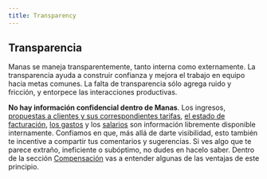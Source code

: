 ```yaml
---
title: Transparency
---
```

## Transparencia

Manas se maneja transparentemente, tanto interna como externamente. La transparencia ayuda a construir confianza y mejora el trabajo en equipo hacia metas comunes. La falta de transparencia sólo agrega ruido y fricción, y entorpece las interacciones productivas.

**No hay información confidencial dentro de Manas**. Los ingresos, [propuestas a clientes y sus correspondientes tarifas](https://airtable.com/shrmk5USVBmDpmye7/tblaUdWUmtTRKdRjv), [el estado de facturación](https://airtable.com/shrZYI8xl50aAEryL/tblWsi5bIMlDkIv2I), [los gastos](https://citta.manas.com.ar/expenses/proposals) y los [salarios](https://airtable.com/shrfCc1XpvedEPQZj/tblvKxEOnqPHmTIUt) son información libremente disponible internamente. Confiamos en que, más allá de darte visibilidad, esto también te incentive a compartir tus comentarios y sugerencias. Si ves algo que te parece extraño, ineficiente o  subóptimo, no dudes en hacelo saber. Dentro de la sección [Compensación](../11-compensation/0-compensation.md) vas a entender algunas de las ventajas de este principio.
